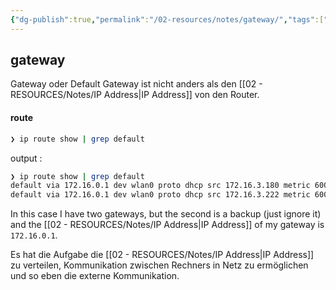 ```yaml
---
{"dg-publish":true,"permalink":"/02-resources/notes/gateway/","tags":["netzwerk/gateway"],"noteIcon":"","updated":"2024-06-10T02:02:17.000+02:00"}
---
```


## gateway 

Gateway oder Default Gateway ist nicht anders als den [[02 - RESOURCES/Notes/IP Address\|IP Address]]  von den Router.

<div class="transclusion internal-embed is-loaded"><div class="markdown-embed">



#### route 
```bash
❯ ip route show | grep default
```
output :
```bash
❯ ip route show | grep default
default via 172.16.0.1 dev wlan0 proto dhcp src 172.16.3.180 metric 600 
default via 172.16.0.1 dev wlan0 proto dhcp src 172.16.3.222 metric 600 
```
In this case I have two gateways, but the second is a backup (just ignore it) and the [[02 - RESOURCES/Notes/IP Address\|IP Address]] of my gateway is `172.16.0.1`. 

</div></div>


Es hat die Aufgabe die [[02 - RESOURCES/Notes/IP Address\|IP Address]] zu verteilen, Kommunikation zwischen Rechners in Netz zu ermöglichen und so eben die externe Kommunikation. 